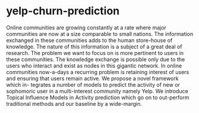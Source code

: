 # yelp-churn-prediction

Online communities are growing constantly at a rate where major communities are now at a size comparable to small nations. The information exchanged in these
communities adds to the human store-house of knowledge. The nature of this information is a subject of a great deal of research. The problem we want to focus
on is more pertinent to users in these communities. The knowledge exchange is possible only due to the users who interact and exist as nodes in this gigantic network.
In online communities now-a-days a recurring problem is retaining interest of users and ensuring that users remain active. We propose a novel framework which in-
tegrates a number of models to predict the activity of new or sophomoric user in a multi-interest community namely Yelp. We introduce Topical Influence Models in
Activity prediction which go on to out-perform traditional methods and our baseline by a wide-margin.
